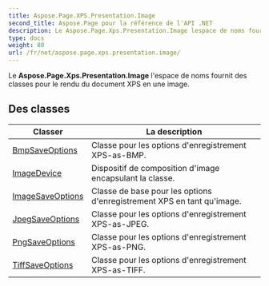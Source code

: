 ```yaml
---
title: Aspose.Page.XPS.Presentation.Image
second_title: Aspose.Page pour la référence de l'API .NET
description: Le Aspose.Page.Xps.Presentation.Image lespace de noms fournit des classes pour le rendu du document XPS en une image.
type: docs
weight: 80
url: /fr/net/aspose.page.xps.presentation.image/
---
```

Le **Aspose.Page.Xps.Presentation.Image** l'espace de noms fournit des classes pour le rendu du document XPS en une image.

## Des classes

| Classer | La description |
| --- | --- |
| [BmpSaveOptions](./bmpsaveoptions/) | Classe pour les options d'enregistrement XPS-as-BMP. |
| [ImageDevice](./imagedevice/) | Dispositif de composition d'image encapsulant la classe. |
| [ImageSaveOptions](./imagesaveoptions/) | Classe de base pour les options d'enregistrement XPS en tant qu'image. |
| [JpegSaveOptions](./jpegsaveoptions/) | Classe pour les options d'enregistrement XPS-as-JPEG. |
| [PngSaveOptions](./pngsaveoptions/) | Classe pour les options d'enregistrement XPS-as-PNG. |
| [TiffSaveOptions](./tiffsaveoptions/) | Classe pour les options d'enregistrement XPS-as-TIFF. |


